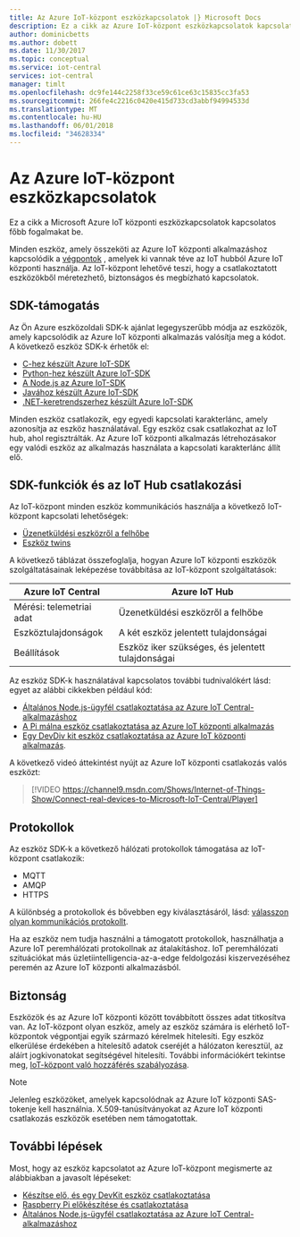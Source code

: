 ```yaml
---
title: Az Azure IoT-központ eszközkapcsolatok |} Microsoft Docs
description: Ez a cikk az Azure IoT-központ eszközkapcsolatok kapcsolatos főbb fogalmakat be
author: dominicbetts
ms.author: dobett
ms.date: 11/30/2017
ms.topic: conceptual
ms.service: iot-central
services: iot-central
manager: timlt
ms.openlocfilehash: dc9fe144c2258f33ce59c61ce63c15835cc3fa53
ms.sourcegitcommit: 266fe4c2216c0420e415d733cd3abbf94994533d
ms.translationtype: MT
ms.contentlocale: hu-HU
ms.lasthandoff: 06/01/2018
ms.locfileid: "34628334"
---
```

# <a name="device-connectivity-in-azure-iot-central"></a>Az Azure IoT-központ eszközkapcsolatok

Ez a cikk a Microsoft Azure IoT központi eszközkapcsolatok kapcsolatos főbb fogalmakat be.

Minden eszköz, amely összeköti az Azure IoT központi alkalmazáshoz kapcsolódik a [végpontok](https://docs.microsoft.com/azure/iot-hub/iot-hub-devguide-endpoints) , amelyek ki vannak téve az IoT hubból Azure IoT központi használja. Az IoT-központ lehetővé teszi, hogy a csatlakoztatott eszközökből méretezhető, biztonságos és megbízható kapcsolatok.

## <a name="sdk-support"></a>SDK-támogatás

Az Ön Azure eszközoldali SDK-k ajánlat legegyszerűbb módja az eszközök, amely kapcsolódik az Azure IoT központi alkalmazás valósítja meg a kódot. A következő eszköz SDK-k érhetők el:

- [C-hez készült Azure IoT-SDK](https://github.com/azure/azure-iot-sdk-c)
- [Python-hez készült Azure IoT-SDK](https://github.com/azure/azure-iot-sdk-python)
- [A Node.js az Azure IoT-SDK](https://github.com/azure/azure-iot-sdk-node)
- [Javához készült Azure IoT-SDK](https://github.com/azure/azure-iot-sdk-java)
- [.NET-keretrendszerhez készült Azure IoT-SDK](https://github.com/azure/azure-iot-sdk-csharp)

Minden eszköz csatlakozik, egy egyedi kapcsolati karakterlánc, amely azonosítja az eszköz használatával. Egy eszköz csak csatlakozhat az IoT hub, ahol regisztrálták. Az Azure IoT központi alkalmazás létrehozásakor egy valódi eszköz az alkalmazás használata a kapcsolati karakterlánc állít elő.

## <a name="sdk-features-and-iot-hub-connectivity"></a>SDK-funkciók és az IoT Hub csatlakozási

Az IoT-központ minden eszköz kommunikációs használja a következő IoT-központ kapcsolati lehetőségek:

- [Üzenetküldési eszközről a felhőbe](https://docs.microsoft.com/azure/iot-hub/iot-hub-devguide-messages-d2c)
- [Eszköz twins](https://docs.microsoft.com/azure/iot-hub/iot-hub-devguide-device-twins)

A következő táblázat összefoglalja, hogyan Azure IoT központi eszközök szolgáltatásainak leképezése továbbítása az IoT-központ szolgáltatások:

| Azure IoT Central | Azure IoT Hub |
| ----------- | ------- |
| Mérési: telemetriai adat | Üzenetküldési eszközről a felhőbe |
| Eszköztulajdonságok | A két eszköz jelentett tulajdonságai |
| Beállítások | Eszköz iker szükséges, és jelentett tulajdonságai |

Az eszköz SDK-k használatával kapcsolatos további tudnivalókért lásd: egyet az alábbi cikkekben például kód:

- [Általános Node.js-ügyfél csatlakoztatása az Azure IoT Central-alkalmazáshoz](howto-connect-nodejs.md)
- [A Pi málna eszköz csatlakoztatása az Azure IoT központi alkalmazás](howto-connect-raspberry-pi-python.md)
- [Egy DevDiv kit eszköz csatlakoztatása az Azure IoT központi alkalmazás](howto-connect-devkit.md).

A következő videó áttekintést nyújt az Azure IoT központi csatlakozás valós eszközt:

>[!VIDEO https://channel9.msdn.com/Shows/Internet-of-Things-Show/Connect-real-devices-to-Microsoft-IoT-Central/Player]

## <a name="protocols"></a>Protokollok

Az eszköz SDK-k a következő hálózati protokollok támogatása az IoT-központ csatlakozik:

- MQTT
- AMQP
- HTTPS

A különbség a protokollok és bővebben egy kiválasztásáról, lásd: [válasszon olyan kommunikációs protokollt](https://docs.microsoft.com/azure/iot-hub/iot-hub-devguide-protocols).

Ha az eszköz nem tudja használni a támogatott protokollok, használhatja a Azure IoT peremhálózati protokollnak az átalakításhoz. IoT peremhálózati szituációkat más üzletiintelligencia-az-a-edge feldolgozási kiszervezéséhez peremén az Azure IoT központi alkalmazásból.

## <a name="security"></a>Biztonság

Eszközök és az Azure IoT központi között továbbított összes adat titkosítva van. Az IoT-központ olyan eszköz, amely az eszköz számára is elérhető IoT-központok végpontjai egyik származó kérelmek hitelesíti. Egy eszköz elkerülése érdekében a hitelesítő adatok cseréjét a hálózaton keresztül, az aláírt jogkivonatokat segítségével hitelesíti. További információkért tekintse meg, [IoT-központ való hozzáférés szabályozása](https://docs.microsoft.com/azure/iot-hub/iot-hub-devguide-security).

> [!NOTE]
> Jelenleg eszközöket, amelyek kapcsolódnak az Azure IoT központi SAS-tokenje kell használnia. X.509-tanúsítványokat az Azure IoT központi csatlakozás eszközök esetében nem támogatottak.

## <a name="next-steps"></a>További lépések

Most, hogy az eszköz kapcsolatot az Azure IoT-központ megismerte az alábbiakban a javasolt lépéseket:

- [Készítse elő, és egy DevKit eszköz csatlakoztatása](howto-connect-devkit.md)
- [Raspberry Pi előkészítése és csatlakoztatása](howto-connect-raspberry-pi-python.md)
- [Általános Node.js-ügyfél csatlakoztatása az Azure IoT Central-alkalmazáshoz](howto-connect-nodejs.md)
